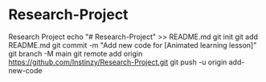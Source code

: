 # Research-Project
Research Project
echo "# Research-Project" >> README.md
git init
git add README.md
git commit -m "Add new code for [Animated learning lesson]"
git branch -M main
git remote add origin https://github.com/Instinzy/Research-Project.git
git push -u origin add-new-code
